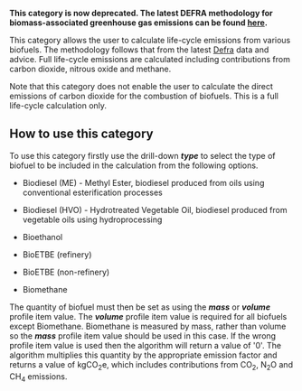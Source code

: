 **This category is now deprecated. The latest DEFRA methodology for
biomass-associated greenhouse gas emissions can be found
[here](Biofuels_by_DEFRA).**

This category allows the user to calculate life-cycle emissions from
various biofuels. The methodology follows that from the latest
[Defra](http://www.defra.gov.uk/environment/business/reporting/conversion-factors.htm)
data and advice. Full life-cycle emissions are calculated including
contributions from carbon dioxide, nitrous oxide and methane.

Note that this category does not enable the user to calculate the direct
emissions of carbon dioxide for the combustion of biofuels. This is a
full life-cycle calculation only.

## How to use this category

To use this category firstly use the drill-down ***type*** to select the
type of biofuel to be included in the calculation from the following
options.

  - Biodiesel (ME) - Methyl Ester, biodiesel produced from oils using
    conventional esterification processes

<!-- end list -->

  - Biodiesel (HVO) - Hydrotreated Vegetable Oil, biodiesel produced
    from vegetable oils using hydroprocessing

<!-- end list -->

  - Bioethanol

<!-- end list -->

  - BioETBE (refinery)

<!-- end list -->

  - BioETBE (non-refinery)

<!-- end list -->

  - Biomethane

The quantity of biofuel must then be set as using the ***mass*** or
***volume*** profile item value. The ***volume*** profile item value is
required for all biofuels except Biomethane. Biomethane is measured by
mass, rather than volume so the ***mass*** profile item value should be
used in this case. If the wrong profile item value is used then the
algorithm will return a value of '0'. The algorithm multiplies this
quantity by the appropriate emission factor and returns a value of
kgCO<sub>2</sub>e, which includes contributions from CO<sub>2</sub>, N<sub>2</sub>O and
CH<sub>4</sub> emissions.
